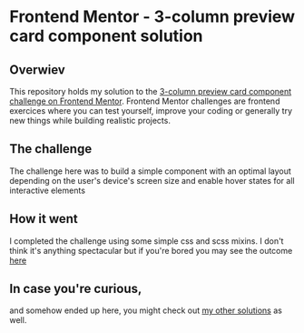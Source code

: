 # Frontend Mentor - 3-column preview card component solution

## Overwiev

This repository holds my solution to the [3-column preview card component challenge on Frontend Mentor](https://www.frontendmentor.io/challenges/3column-preview-card-component-pH92eAR2-). Frontend Mentor challenges are frontend exercices where you can test yourself, improve your coding or generally try new things while building realistic projects.

## The challenge

The challenge here was to build a simple component with an optimal layout depending on the user's device's screen size and enable hover states for all interactive elements

## How it went

I completed the challenge using some simple css and scss mixins. I don't think it's anything spectacular but if you're bored you may see the outcome [here](https://frontendmentor-3-column-preview-card-component-main-adammintaj.vercel.app/)

## In case you're curious,

and somehow ended up here, you might check out [my other solutions](https://www.frontendmentor.io/profile/AdamMintaj/) as well.
